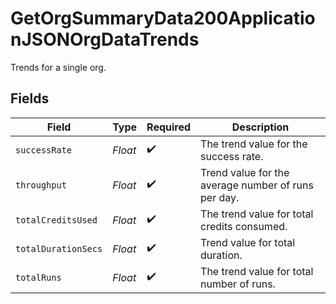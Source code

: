 # GetOrgSummaryData200ApplicationJSONOrgDataTrends

Trends for a single org.


## Fields

| Field                                               | Type                                                | Required                                            | Description                                         |
| --------------------------------------------------- | --------------------------------------------------- | --------------------------------------------------- | --------------------------------------------------- |
| `successRate`                                       | *Float*                                             | :heavy_check_mark:                                  | The trend value for the success rate.               |
| `throughput`                                        | *Float*                                             | :heavy_check_mark:                                  | Trend value for the average number of runs per day. |
| `totalCreditsUsed`                                  | *Float*                                             | :heavy_check_mark:                                  | The trend value for total credits consumed.         |
| `totalDurationSecs`                                 | *Float*                                             | :heavy_check_mark:                                  | Trend value for total duration.                     |
| `totalRuns`                                         | *Float*                                             | :heavy_check_mark:                                  | The trend value for total number of runs.           |